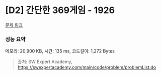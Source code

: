 # [D2] 간단한 369게임 - 1926 

[문제 링크](https://swexpertacademy.com/main/code/problem/problemDetail.do?contestProbId=AV5PTeo6AHUDFAUq) 

### 성능 요약

메모리: 20,900 KB, 시간: 135 ms, 코드길이: 1,272 Bytes



> 출처: SW Expert Academy, https://swexpertacademy.com/main/code/problem/problemList.do